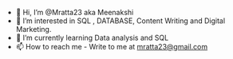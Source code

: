 - 👋 Hi, I’m @Mratta23 aka Meenakshi
- 👀 I’m interested in SQL , DATABASE, Content Writing and Digital Marketing.
- 🌱 I’m currently learning Data analysis and SQL 
- 📫 How to reach me - Write to me at mratta23@gmail.com

<!---
Mratta23/Mratta23 is a ✨ special ✨ repository because its `README.md` (this file) appears on your GitHub profile.
You can click the Preview link to take a look at your changes.
--->
